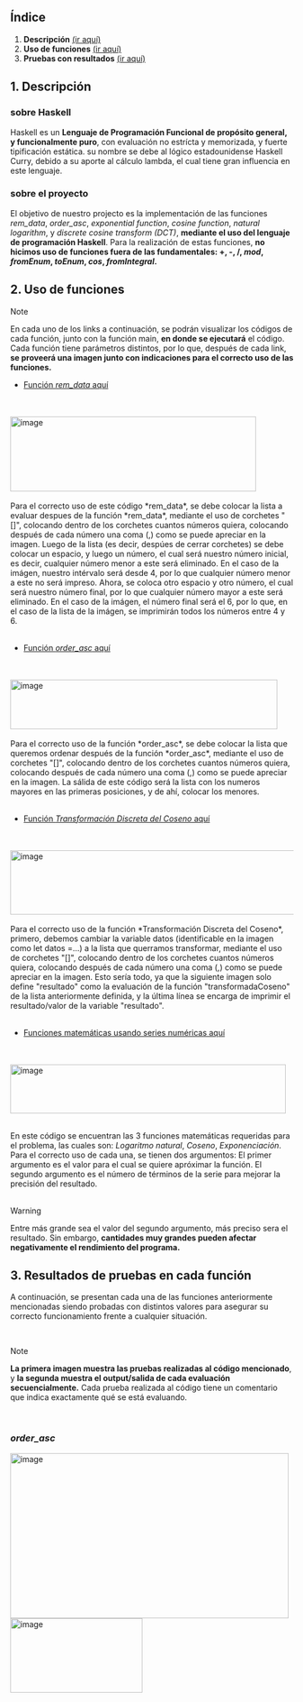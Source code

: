 
## Índice

1. **Descripción** [(ir aquí)](#1-descripción)
2. **Uso de funciones** [(ir aquí)](#2-uso-de-funciones)
3. **Pruebas con resultados** [(ir aquí)](#3-resultados-de-pruebas-en-cada-función)


## 1. Descripción
### sobre Haskell
Haskell es un **Lenguaje de Programación Funcional de propósito general, y funcionalmente puro**, con evaluación no estrícta y memorizada, y fuerte tipificación estática. su nombre se 
debe al lógico estadounidense Haskell Curry, debido a su aporte al cálculo lambda, el cual tiene gran influencia en este lenguaje.

### sobre el proyecto
El objetivo de nuestro projecto es la implementación de las funciones *rem_data*, *order_asc*, *exponential function*, *cosine function*, *natural logarithm*, y 
*discrete cosine transform (DCT)*, **mediante el uso del lenguaje de programación Haskell**. Para la realización de estas funciones, **no hicimos uso de funciones fuera de las 
fundamentales: +, -, /, *mod*, *fromEnum*, *toEnum*, *cos*, *fromIntegral*.**  

## 2. Uso de funciones  
> [!NOTE]
> En cada uno de los links a continuación, se podrán visualizar los códigos de cada función, junto con la función main, **en donde se ejecutará** el código. Cada función tiene parámetros distintos, por lo que, después de cada link, **se proveerá una imagen junto con indicaciones para el correcto uso de las funciones.**
- [Función *rem_data* aquí](https://play.haskell.org/saved/ZyPpIO6D)
<br/>
<br/>
<img width="437" height="133" alt="image" src="https://github.com/user-attachments/assets/7c70f84d-1625-4730-a59c-9671694ff4bf" />
<br/>
<br/>
Para el correcto uso de este código *rem_data*, se debe colocar la lista a evaluar despues de la función *rem_data*,
mediante el uso de corchetes "[]", colocando dentro de los corchetes cuantos números quiera, colocando después de cada número una coma (,)
como se puede apreciar en la imagen. Luego de la lista (es decir, despúes de cerrar corchetes) se debe colocar un espacio, y luego un
número, el cual será nuestro número inicial, es decir, cualquier número menor a este será eliminado. En el caso de la imágen, nuestro
intérvalo será desde 4, por lo que cualquier número menor a este no será impreso. Ahora, se coloca otro espacio y otro número, el cual será
nuestro número final, por lo que cualquier número mayor a este será eliminado. En el caso de la imágen, el número final será el 6, por lo que, en el caso de la lista de la imágen, se imprimirán todos los números entre 4 y 6.
<br/>
<br/>

- [Función *order_asc* aquí](https://play.haskell.org/saved/EBe07v6z)
<br/>
<br/>
<img width="475" height="88" alt="image" src="https://github.com/user-attachments/assets/bfd08073-8778-4f4d-99d9-34c702cc3fb8" />
<br/>
<br/>
Para el correcto uso de la función *order_asc*, se debe colocar la lista que queremos ordenar después de la función *order_asc*, mediante el uso de corchetes "[]", colocando dentro de los corchetes cuantos números quiera, colocando después de cada número una coma (,)
como se puede apreciar en la imagen. La sálida de este código será la lista con los numeros mayores en las primeras posiciones, y de 
ahí, colocar los menores.
<br/>
<br/>

- [Función *Transformación Discreta del Coseno* aquí](https://play.haskell.org/saved/nv9vKJdR)
<br/>
<br/>
<img width="506" height="114" alt="image" src="https://github.com/user-attachments/assets/dd58d379-af95-4e03-8010-cfc48a970d1f" />
<br/>
<br/>
Para el correcto uso de la función *Transformación Discreta del Coseno*, primero, debemos cambiar la variable datos (identificable en la imagen como let datos =...) a la lista que querramos transformar, mediante el uso de corchetes "[]", colocando dentro de los corchetes cuantos números quiera, colocando después de cada número una coma (,)
como se puede apreciar en la imagen. Esto sería todo, ya que la siguiente imagen solo define "resultado" como la evaluación de la función "transformadaCoseno" de la lista anteriormente definida, y la última línea se encarga de imprimir el resultado/valor de la variable "resultado".
<br/>
<br/>

- [Funciones matemáticas usando series numéricas aquí](https://play.haskell.org/saved/pLQRnV43)
<br/>
<br/>
<img width="490" height="87" alt="image" src="https://github.com/user-attachments/assets/c8176325-c7ab-4b34-8344-e6bfbd7708dd" />

<br/>
<br/>

En este código se encuentran las 3 funciones matemáticas requeridas para el problema, las cuales son: *Logaritmo natural*, *Coseno*, *Exponenciación*. Para el correcto uso de cada una, se tienen dos argumentos: El primer argumento es el valor para el cual se quiere apróximar la función. El segundo argumento es el número de términos de la serie para mejorar la precisión del resultado.<br/>
<br/>

> [!WARNING]
> Entre más grande sea el valor del segundo argumento, más preciso sera el resultado. Sin embargo, **cantidades muy grandes pueden afectar negativamente el rendimiento del programa.** 

## 3. Resultados de pruebas en cada función
A continuación, se presentan cada una de las funciones anteriormente mencionadas siendo probadas con distintos valores para asegurar su correcto funcionamiento frente a cualquier situación.

<br/>

> [!NOTE]
> **La primera imagen muestra las pruebas realizadas al código mencionado**, y **la segunda muestra el output/salida de cada evaluación secuencialmente.** Cada prueba realizada al código tiene un comentario que indica exactamente qué se está evaluando.

<br/>

### *order_asc*


<img width="495" height="293" alt="image" src="https://github.com/user-attachments/assets/cefa1196-71a0-4ee2-8d4c-5a76d7da3843" />
<img width="235" height="132" alt="image" src="https://github.com/user-attachments/assets/03acbe57-867b-47ae-a380-594fd731da7f" />




